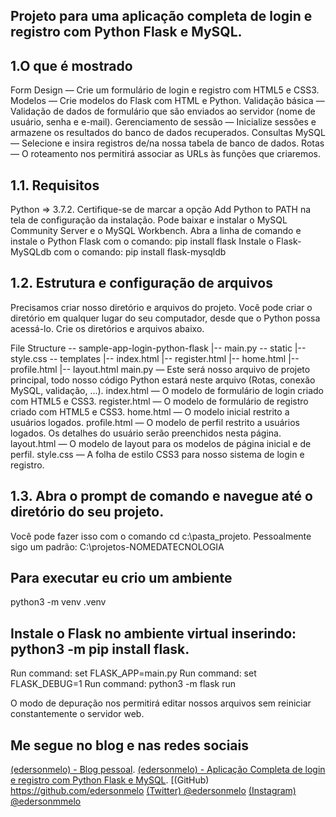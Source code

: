 ## Projeto para uma aplicação completa de login e registro com Python Flask e MySQL.

## 1.O que é mostrado
Form Design — Crie um formulário de login e registro com HTML5 e CSS3.
Modelos — Crie modelos do Flask com HTML e Python.
Validação básica — Validação de dados de formulário que são enviados ao servidor (nome de usuário, senha e e-mail).
Gerenciamento de sessão — Inicialize sessões e armazene os resultados do banco de dados recuperados.
Consultas MySQL — Selecione e insira registros de/na nossa tabela de banco de dados.
Rotas — O roteamento nos permitirá associar as URLs às funções que criaremos.

## 1.1. Requisitos
Python => 3.7.2. 
Certifique-se de marcar a opção Add Python to PATH na tela de configuração da instalação.
Pode baixar e instalar o MySQL Community Server e o MySQL Workbench. 
Abra a linha de comando e instale o Python Flask com o comando: pip install flask
Instale o Flask-MySQLdb com o comando: pip install flask-mysqldb

## 1.2. Estrutura e configuração de arquivos
Precisamos criar nosso diretório e arquivos do projeto. Você pode criar o diretório em qualquer lugar do seu computador, desde que o Python possa acessá-lo. Crie os diretórios e arquivos abaixo.

File Structure
\-- sample-app-login-python-flask
    |-- main.py
    \-- static
        |-- style.css
    \-- templates
        |-- index.html
        |-- register.html
        |-- home.html
        |-- profile.html
        |-- layout.html
main.py — Este será nosso arquivo de projeto principal, todo nosso código Python estará neste arquivo (Rotas, conexão MySQL, validação, ...).
index.html — O modelo de formulário de login criado com HTML5 e CSS3.
register.html — O modelo de formulário de registro criado com HTML5 e CSS3.
home.html — O modelo inicial restrito a usuários logados.
profile.html — O modelo de perfil restrito a usuários logados. Os detalhes do usuário serão preenchidos nesta página.
layout.html — O modelo de layout para os modelos de página inicial e de perfil.
style.css — A folha de estilo CSS3 para nosso sistema de login e registro.


## 1.3. Abra o prompt de comando e navegue até o diretório do seu projeto. 
Você pode fazer isso com o comando cd c:\pasta_projeto. Pessoalmente sigo um padrão: C:\projetos-NOMEDATECNOLOGIA


## Para executar eu crio um ambiente
python3 -m venv .venv

## Instale o Flask no ambiente virtual inserindo: python3 -m pip install flask. 

Run command: set FLASK_APP=main.py
Run command: set FLASK_DEBUG=1
Run command: python3 -m flask run

O modo de depuração nos permitirá editar nossos arquivos sem reiniciar constantemente o servidor web.

## Me segue no blog e nas redes sociais
[(edersonmelo) - Blog pessoal](https://edersonmelo.com).
[(edersonmelo) - Aplicação Completa de login e registro com Python Flask e MySQL](https://edersonmelo.com/aplicacao-completa-de-login-e-registro-com-Python-Flask-e-MySQL).
[(GitHub) https://github.com/edersonmelo
[(Twitter) @edersonmelo](https://twitter.com/edersonmelo)
[(Instagram) @edersonmmelo](https://www.instagram.com/edersonmmelo)
